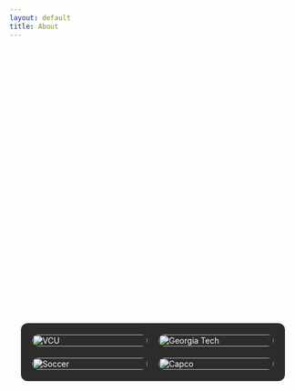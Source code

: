 ```yaml
---
layout: default
title: About
---
```


<section style="color: white; text-align: left; padding: 40px 20px; max-width: 800px; margin: auto;">

<h1>About Me</h1>

<p>I hold a Bachelor’s degree in Economics from <strong>VCU</strong> and a Master’s in Economics from <strong>Georgia Tech</strong>, with a strong foundation in quantitative analysis. My career has been deeply rooted in data analytics, beginning with <strong>Freddie Mac</strong>’s Capital Markets division, where I worked on complex financial data projects.

I then transitioned into consulting at <strong>Capco</strong>’s Data & Analytics practice, where I serve as the <strong>Knowledge Graph Lead</strong>, helping businesses leverage connected data for powerful insights.

I’m passionate about <strong>building applications</strong>, <strong>uncovering hidden insights</strong> in data, and solving complex problems—whether in <strong>finance</strong>, <strong>behavioral economics</strong>, or even <strong>sports statistics</strong>. I love to geek out over interesting trends and find creative ways to turn raw numbers into compelling stories.

Outside of work, I enjoy playing <strong>soccer</strong> and <strong>basketball</strong>, challenging myself with <strong>chess</strong>, making music through <strong>piano</strong> and <strong>singing</strong>, and unwinding with <strong>video games</strong>.</p>

<p style="font-size: 1.5em; margin-top: 10px;">🧠</p>

<div style="background-color: #2c2c2c; padding: 20px; border-radius: 12px; margin-top: 20px;">
  <div style="display: grid; grid-template-columns: repeat(auto-fit, minmax(150px, 1fr)); gap: 20px;">
    <img src="{{ "/images/vcu.jpg" | relative_url }}"  alt="VCU" style="width: 100%; border-radius: 10px;">
    <img src="{{ "/images/gt.jpg" | relative_url }}"  alt="Georgia Tech" style="width: 100%; border-radius: 10px;">
    <img src="{{ "/images/soccer.jpg" | relative_url }}"  alt="Soccer" style="width: 100%; border-radius: 10px;">
    <img src="{{ "/images/capco.jpg" | relative_url }}" alt="Capco" style="width: 100%; border-radius: 10px;">
  </div>
</div>

</section>
